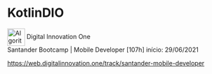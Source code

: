 # KotlinDIO
 
<img align="center" alt="Algoritmo" height="40" width="40" src="https://scontent.fmcz15-1.fna.fbcdn.net/v/t1.6435-9/51768489_2216868438642807_3460762326448209920_n.png?_nc_cat=103&ccb=1-3&_nc_sid=973b4a&_nc_ohc=NVvyGJfwtW4AX_xV9SQ&_nc_ht=scontent.fmcz15-1.fna&oh=c92fc5bb8078e58491be4ec169eb8644&oe=6131820E"> Digital Innovation One <br>
Santander Bootcamp | Mobile Developer [107h] início: 29/06/2021 <br>

https://web.digitalinnovation.one/track/santander-mobile-developer


